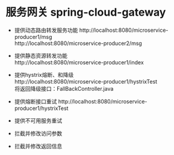 #  服务网关 spring-cloud-gateway
- 提供动态路由转发服务功能
http://localhost:8080/microservice-producer1/msg   
http://localhost:8080/microservice-producer2/msg

- 提供静态资源转发功能   
http://localhost:8080/microservice-producer1/index  

- 提供hystrix熔断、和降级  
http://localhost:8080/microservice-producer1/hystrixTest  
将返回降级接口：FallBackController.java

- 提供熔断接口重试
http://localhost:8080/microservice-producer1/hystrixTest  


- 提供不可用服务重试  

- 拦截并修改访问参数

- 拦截并修改返回信息
